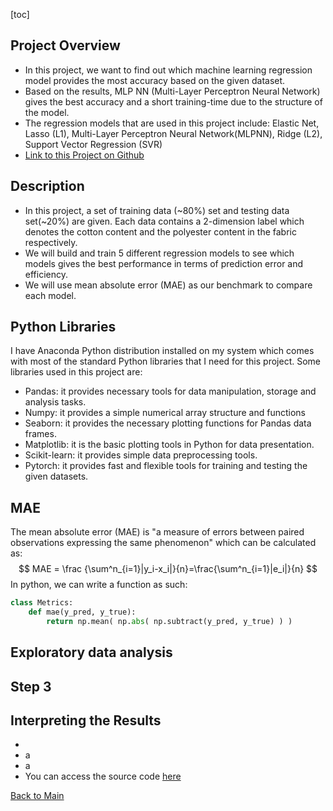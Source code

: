 [toc]

## Project Overview

- In this project, we want to find out which machine learning regression model provides the most accuracy based on the given dataset.
- Based on the results, MLP NN (Multi-Layer Perceptron Neural Network) gives the best accuracy and a short training-time due to the structure of the model.
- The regression models that are used in this project include: Elastic Net, Lasso (L1), Multi-Layer Perceptron Neural Network(MLPNN), Ridge (L2), Support Vector Regression (SVR)
- [Link to this Project on Github](https://github.com/ewang58/Machine-Learning-Fibre-Classification-Regression)

## Description

- In this project, a set of training data (~80%) set and testing data set(~20%) are given. Each data contains a 2-dimension label which denotes the cotton content and the polyester content in the fabric respectively. 
- We will build and train 5 different regression models to see which models gives the best performance in terms of prediction error and efficiency.
- We will use mean absolute error (MAE) as our benchmark to compare each model.

## Python Libraries

I have Anaconda Python distribution installed on my system which comes with most of the standard Python libraries that I need for this project. Some libraries used in this project are:

- Pandas: it provides necessary tools for data manipulation, storage and analysis tasks.
- Numpy: it provides a simple numerical array structure and functions
- Seaborn: it provides the necessary plotting functions for Pandas data frames.
- Matplotlib: it is the basic plotting tools in Python for data presentation.
- Scikit-learn: it provides simple data preprocessing tools.
- Pytorch: it provides fast and flexible tools for training and testing the given datasets.



## MAE

The mean absolute error (MAE) is "a measure of errors between paired observations expressing the same phenomenon" which can be calculated as:
$$
MAE = \frac {\sum^n_{i=1}|y_i-x_i|}{n}=\frac{\sum^n_{i=1}|e_i|}{n}
$$
In python, we can write a function as such:

````python
class Metrics:
    def mae(y_pred, y_true):
        return np.mean( np.abs( np.subtract(y_pred, y_true) ) )
````



## Exploratory data analysis



## Step 3



## Interpreting the Results

- 
- a
- a
- You can access the source code [here](https://github.com/ewang58/Machine-Learning-Fibre-Classification-Regression/tree/main/Code)



[Back to Main](https://ewang58.github.io/Portfolio/)
